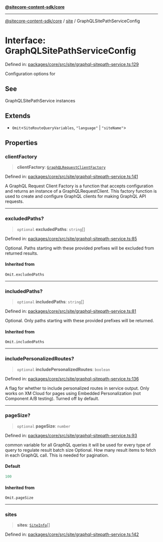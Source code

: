 [**@sitecore-content-sdk/core**](../../README.md)

***

[@sitecore-content-sdk/core](../../README.md) / [site](../README.md) / GraphQLSitePathServiceConfig

# Interface: GraphQLSitePathServiceConfig

Defined in: [packages/core/src/site/graphql-sitepath-service.ts:129](https://github.com/Sitecore/xmc-jss-dev/blob/ee74fbe95e0fc8de46ce468c8a36831db55f7aeb/packages/core/src/site/graphql-sitepath-service.ts#L129)

Configuration options for

## See

GraphQLSitePathService instances

## Extends

- `Omit`\<`SiteRouteQueryVariables`, `"language"` \| `"siteName"`\>

## Properties

### clientFactory

> **clientFactory**: [`GraphQLRequestClientFactory`](../../index/type-aliases/GraphQLRequestClientFactory.md)

Defined in: [packages/core/src/site/graphql-sitepath-service.ts:141](https://github.com/Sitecore/xmc-jss-dev/blob/ee74fbe95e0fc8de46ce468c8a36831db55f7aeb/packages/core/src/site/graphql-sitepath-service.ts#L141)

A GraphQL Request Client Factory is a function that accepts configuration and returns an instance of a GraphQLRequestClient.
This factory function is used to create and configure GraphQL clients for making GraphQL API requests.

***

### excludedPaths?

> `optional` **excludedPaths**: `string`[]

Defined in: [packages/core/src/site/graphql-sitepath-service.ts:85](https://github.com/Sitecore/xmc-jss-dev/blob/ee74fbe95e0fc8de46ce468c8a36831db55f7aeb/packages/core/src/site/graphql-sitepath-service.ts#L85)

Optional. Paths starting with these provided prefixes will be excluded from returned results.

#### Inherited from

`Omit.excludedPaths`

***

### includedPaths?

> `optional` **includedPaths**: `string`[]

Defined in: [packages/core/src/site/graphql-sitepath-service.ts:81](https://github.com/Sitecore/xmc-jss-dev/blob/ee74fbe95e0fc8de46ce468c8a36831db55f7aeb/packages/core/src/site/graphql-sitepath-service.ts#L81)

Optional. Only paths starting with these provided prefixes will be returned.

#### Inherited from

`Omit.includedPaths`

***

### includePersonalizedRoutes?

> `optional` **includePersonalizedRoutes**: `boolean`

Defined in: [packages/core/src/site/graphql-sitepath-service.ts:136](https://github.com/Sitecore/xmc-jss-dev/blob/ee74fbe95e0fc8de46ce468c8a36831db55f7aeb/packages/core/src/site/graphql-sitepath-service.ts#L136)

A flag for whether to include personalized routes in service output.
Only works on XM Cloud for pages using Embedded Personalization (not Component A/B testing).
Turned off by default.

***

### pageSize?

> `optional` **pageSize**: `number`

Defined in: [packages/core/src/site/graphql-sitepath-service.ts:93](https://github.com/Sitecore/xmc-jss-dev/blob/ee74fbe95e0fc8de46ce468c8a36831db55f7aeb/packages/core/src/site/graphql-sitepath-service.ts#L93)

common variable for all GraphQL queries
it will be used for every type of query to regulate result batch size
Optional. How many result items to fetch in each GraphQL call. This is needed for pagination.

#### Default

```ts
100
```

#### Inherited from

`Omit.pageSize`

***

### sites

> **sites**: [`SiteInfo`](../type-aliases/SiteInfo.md)[]

Defined in: [packages/core/src/site/graphql-sitepath-service.ts:142](https://github.com/Sitecore/xmc-jss-dev/blob/ee74fbe95e0fc8de46ce468c8a36831db55f7aeb/packages/core/src/site/graphql-sitepath-service.ts#L142)
